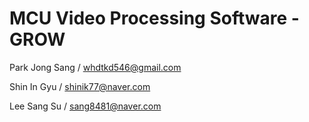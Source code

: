 # MCU Video Processing Software - GROW

Park Jong Sang / whdtkd546@gmail.com

Shin In Gyu / shinik77@naver.com

Lee Sang Su / sang8481@naver.com
